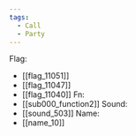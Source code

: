 ```yaml
---
tags:
  - Call
  - Party
---
```

Flag:
- [[flag_11051]]
- [[flag_11047]]
- [[flag_11040]]
Fn:
- [[sub000_function2]]
Sound:
- [[sound_503]]
Name:
- [[name_10]]
